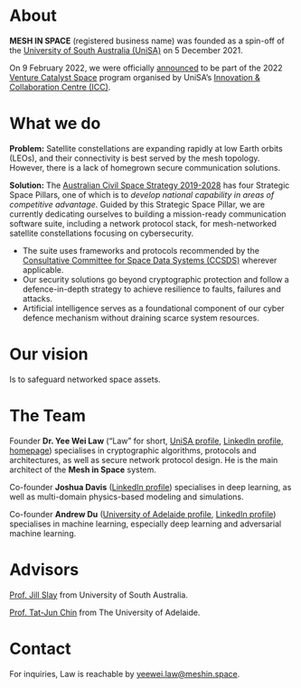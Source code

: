 # About #

**MESH IN SPACE** (registered business name) was founded as a spin-off of the [University of South Australia (UniSA)](https://unisa.edu.au) on 5 December 2021.

On 9 February 2022, we were officially [announced](https://icc.unisa.edu.au/newsroom/2022/international-and-interstate-space-companies-flock-to-south-australia-for-venture-catalyst-program) to be part of the 2022 [Venture Catalyst Space](https://icc.unisa.edu.au/programs/venture-catalyst-space) program organised by UniSA’s [Innovation & Collaboration Centre (ICC)](https://icc.unisa.edu.au).

# What we do #

__Problem:__ Satellite constellations are expanding rapidly at low Earth orbits (LEOs), and their connectivity is best served by the mesh topology. However, there is a lack of homegrown secure communication solutions.

__Solution:__ The [Australian Civil Space Strategy 2019-2028](https://www.industry.gov.au/data-and-publications/australian-civil-space-strategy-2019-2028) has four Strategic Space Pillars, one of which is to _develop national capability in areas of competitive advantage_. Guided by this Strategic Space Pillar, we are currently dedicating ourselves to building a mission-ready communication software suite, including a network protocol stack, for mesh-networked satellite constellations focusing on cybersecurity.
* The suite uses frameworks and protocols recommended by the [Consultative Committee for Space Data Systems (CCSDS)](https://public.ccsds.org) wherever applicable.
* Our security solutions go beyond cryptographic protection and follow a defence-in-depth strategy to achieve resilience to faults, failures and attacks.
* Artificial intelligence serves as a foundational component of our cyber defence mechanism without draining scarce system resources.

# Our vision #

Is to safeguard networked space assets.

# The Team #

Founder __Dr. Yee Wei Law__ (“Law” for short, [UniSA profile](https://people.unisa.edu.au/YeeWei.Law), [LinkedIn profile](https://www.linkedin.com/in/yeeweilaw), [homepage](https://ywlaw.github.io)) specialises in cryptographic algorithms, protocols and architectures, as well as secure network protocol design. He is the main architect of the __Mesh in Space__ system.

Co-founder __Joshua Davis__ ([LinkedIn profile](https://www.linkedin.com/in/joshua99911)) specialises in deep learning, as well as multi-domain physics-based modeling and simulations.

Co-founder __Andrew Du__ ([University of Adelaide profile](https://researchers.adelaide.edu.au/profile/andrew.du), [LinkedIn profile](https://www.linkedin.com/in/andrewpatrickdu)) specialises in machine learning, especially deep learning and adversarial machine learning.

# Advisors #

[Prof. Jill Slay](https://people.unisa.edu.au/jill.slay) from University of South Australia.

[Prof. Tat-Jun Chin](https://www.adelaide.edu.au/directory/tat-jun.chin) from The University of Adelaide.

# Contact #

For inquiries, Law is reachable by <yeewei.law@meshin.space>.
